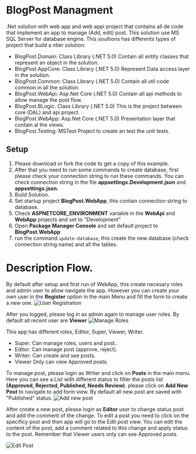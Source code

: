 
# BlogPost Managment
.Net solution with web app and web appi project that contains all de code that implement an app to manage (Add, edit) post. This solution use MS SQL Server for database engine.
This soultions has differents types of project that build a ntier solution:

 - BlogPost.Domain: Class Library (.NET 5.0) Contain all entity classes that represent an object in the solution.
 - BlogPost.AppCore: Class Library (.NET 5.0) Represent Data access layer in the solution.
 - BlogPost.Common: Class Library (.NET 5.0) Contain all util code common in all the solution.
 - BlogPost.WebApi: Asp.Net Core (.NET 5.0) Contain all api methods to allow manage the post flow.
 - BlogPost.BLogic: Class Library (.NET 5.0) This is the project between core (DAL) and api project.
 - BlogPost.WebApp: Asp.Net Core (.NET 5.0) Presentation layer that contain al the views.
 - BlogPost.Testing: MSTest Project to create an test the unit tests.


## Setup
 1. Please download or fork the code to get a copy of this example.
 2. After that you need to run some commands to create database, first
    please check your connection string to run these commands. You can
    check connection string in the file **appsettings.Development.json**
    and **appsettings.json**.
3. Build Solution.
4. Set startup project **BlogPost.WebApp**, this contain connection string to database.
5. Check **ASPNETCORE_ENVIRONMENT** variable in the **WebApi** and **WebApp** projects and set to "Development"
6. Open **Package Manager Console** and set default project to **BlogPost.WebApp**
7. run the command `update-database`, this create the new database (check connection string name) and all the tables.


# Description Flow.
By default after setup and first run of WebApp, this create necesary roles and admin user to allow navigate the app. However you can create your own user in the **Register** option in the main Menu and fill the form to create a new one.
![User Registration](https://i.imgur.com/Hv4KNjT.png)

After you logged, please log in as admin again to manage user roles. By default all recent user are **Viewer**
![Manage Roles](https://i.imgur.com/aRdyIgd.png)

This app has different roles, Editor, Super, Viewer, Writer.

 - Super: Can manage roles, users and post..
 - Editor: Can manage post (approve, reject).
 - Writer: Can create and see posts.
 - Viewer Only can view Approved posts.

To manage post, please login as Writer and click on **Posts** in the main menu. Here you can see a List with different status to filter the posts list **(Approved, Rejected, Published, Needs Review)**.
please click on **Add New Post** to navigate to add form view. By default all new post are saved with "Published" status.
![Add new post](https://i.imgur.com/Dlqhqaz.png)

After create a new post, please login as **Editor** user to change status post and add the comment of the change. To edit a post you need to click on the specificy post and then app will go to the Edit post view.
You can edit the content of the post, add a comment related to this change and apply status to the post. Remember that Viewer users only can see Approved posts.

![Edit Post](https://i.imgur.com/9gIQNdY.png)

